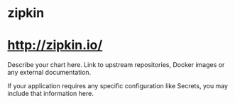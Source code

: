 # zipkin
# http://zipkin.io/

Describe your chart here. Link to upstream repositories, Docker images or any
external documentation.

If your application requires any specific configuration like Secrets, you may
include that information here.

